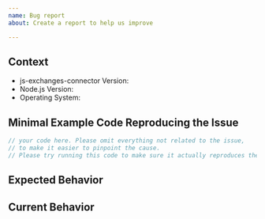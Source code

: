 ```yaml
---
name: Bug report
about: Create a report to help us improve

---
```


<!--
Before you start writing:
1. Search for similar issues,
2. Check if the issue wasn't already fixed: `npm install --no-save coinsamba@js-exchanges-connector`

Feel free to remove any section not applicable to your issue,
but keep in mind that failing to provide relevant information
will make it more difficult for us to help you.
-->

## Context

<!--
Please provide any relevant information about your setup. This is important in case the issue is not reproducible except for under certain conditions.
-->

* js-exchanges-connector Version:
* Node.js Version:
* Operating System:

## Minimal Example Code Reproducing the Issue

```ts
// your code here. Please omit everything not related to the issue,
// to make it easier to pinpoint the cause.
// Please try running this code to make sure it actually reproduces the issue.
```

<!--
How to trigger the issue?
Please provide detailed step-by-step guide.
-->

## Expected Behavior

<!--
Please describe the behavior you are expecting
-->

## Current Behavior

<!--
What is the current behavior?
-->
